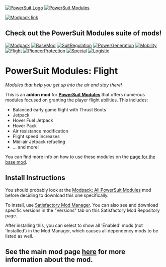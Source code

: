 [![PowerSuit Logo](https://i.imgur.com/WOZ4kgk.png)](https://ficsit.app/mod/PowerSuit)
[![PowerSuit Modules](https://i.imgur.com/FVZDh9d.png)](https://ficsit.app/mod/ArmorModules/)

[![Modpack link](https://i.imgur.com/rJ5t9u1.png)](https://ficsit.app/mod/ArmorModules__Modpack_All)

## Check out the PowerSuit Modules suite of mods!

[![Modpack](https://i.imgur.com/fr5kNHn.png)](https://ficsit.app/mod/ArmorModules__Modpack_All)
[![BaseMod](https://i.imgur.com/rYq6phE.png)](https://ficsit.app/mod/ArmorModules)
[![SuitRegulation](https://i.imgur.com/KutlEGt.png)](https://ficsit.app/mod/ArmorModules_SuitRegulation)
[![PowerGeneration](https://i.imgur.com/qPR2fwd.png)](https://ficsit.app/mod/ArmorModules_PowerGeneration)
[![Mobility](https://i.imgur.com/6rcVvxA.png)](https://ficsit.app/mod/ArmorModules_Mobility)
[![Flight](https://i.imgur.com/JBxUd3K.png)](https://ficsit.app/mod/ArmorModules_Flight)
[![PioneerProtection](https://i.imgur.com/kDzBR9p.png)](https://ficsit.app/mod/ArmorModules_Defense)
[![Special](https://i.imgur.com/YyRNkSL.png)](https://ficsit.app/mod/ArmorModules_Special)
[![Logistic](https://i.imgur.com/nga529l.png)](https://ficsit.app/mod/LogisticModules)

# PowerSuit Modules: Flight

_Modules that help you get up into the air and stay there!_

This is an **addon mod** for [**PowerSuit Modules**](https://ficsit.app/mod/ArmorModules/) that offers numerous modules focused on granting the player flight abilities. This includes:

- Balanced early game flight with Thrust Boots
- Jetpack
- Hover Fuel Jetpack
- Hover Pack
- Air resistance modification
- Flight speed increases
- Mid-air Jetpack refueling
- ... and more!

You can find more info on how to use these modules on the [page for the base mod](https://ficsit.app/mod/ArmorModules).

## Install Instructions

You should probably look at the [Modpack: All PowerSuit Modules](https://ficsit.app/mod/ArmorModules__Modpack_All) mod before deciding to download this one specifically.

To install, use [Satisfactory Mod Manager](https://smm.ficsit.app/). You can also see and download specific versions in the "Versions" tab on this Satisfactory Mod Repository page.

After installing this, you can select to show all 'Enabled' mods (not 'Installed') in the Mod Manager, which causes all dependency mods to be listed as well.

## See the main mod page [here](https://ficsit.app/mod/ArmorModules) for more information about the mod.
